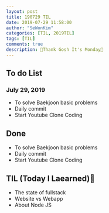 ```yaml
---
layout: post
title: 190729 TIL
date: 2019-07-29 11:58:00
author: "SeWonKim"
categories: [TIL, 2019TIL]
tags: [TIL]
comments: true
description: 🌈Thank Gosh It's Monday🌈
---
```



## To do List 
### July 29, 2019
* To solve Baekjoon basic problems
* Daily commit
* Start Youtube Clone Coding

## Done 
* To solve Baekjoon basic problems
* Daily commit
* Start Youtube Clone Coding

## TIL (Today I Laearned)🤔
* The state of fullstack
* Website vs Webapp
* About Node JS
